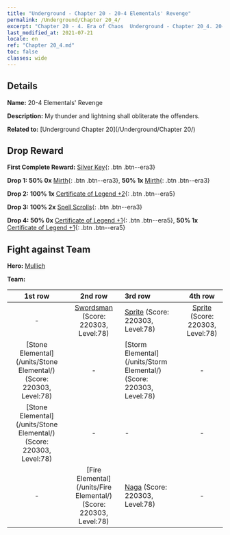 ```yaml
---
title: "Underground - Chapter 20 - 20-4 Elementals' Revenge"
permalink: /Underground/Chapter 20_4/
excerpt: "Chapter 20 - 4. Era of Chaos  Underground - Chapter 20_4. 20-4 Elementals' Revenge"
last_modified_at: 2021-07-21
locale: en
ref: "Chapter 20_4.md"
toc: false
classes: wide
---
```


## Details

 **Name:** 20-4 Elementals' Revenge

 **Description:** My thunder and lightning shall obliterate the offenders.

 **Related to:** [Underground Chapter 20](/Underground/Chapter 20/)

## Drop Reward

 **First Complete Reward:** [Silver Key](/Items/con_693/){: .btn .btn--era3}

 **Drop 1:** **50% 0x** [Mirth](/Items/her_424/){: .btn .btn--era3}, **50% 1x** [Mirth](/Items/her_424/){: .btn .btn--era3}

 **Drop 2:** **100% 1x** [Certificate of Legend +2](/Items/mat_81/){: .btn .btn--era5}

 **Drop 3:** **100% 2x** [Spell Scrolls](/Items/con_694/){: .btn .btn--era3}

 **Drop 4:** **50% 0x** [Certificate of Legend +1](/Items/mat_74/){: .btn .btn--era5}, **50% 1x** [Certificate of Legend +1](/Items/mat_74/){: .btn .btn--era5}


## Fight against Team
 **Hero:** [Mullich](/heroes/Mullich/)

 **Team:**


  | 1st row | 2nd row | 3rd row | 4th row |
  |:----:|:----:|:----|:----:|
  | - | [Swordsman](/units/Swordsman/) (Score: 220303, Level:78)  | [Sprite](/units/Sprite/) (Score: 220303, Level:78)  | [Sprite](/units/Sprite/) (Score: 220303, Level:78)  |
  | [Stone Elemental](/units/Stone Elemental/) (Score: 220303, Level:78)  | - | [Storm Elemental](/units/Storm Elemental/) (Score: 220303, Level:78)  | - |
  | [Stone Elemental](/units/Stone Elemental/) (Score: 220303, Level:78)  | - | - | - |
  | - | [Fire Elemental](/units/Fire Elemental/) (Score: 220303, Level:78)  | [Naga](/units/Naga/) (Score: 220303, Level:78)  | - |


